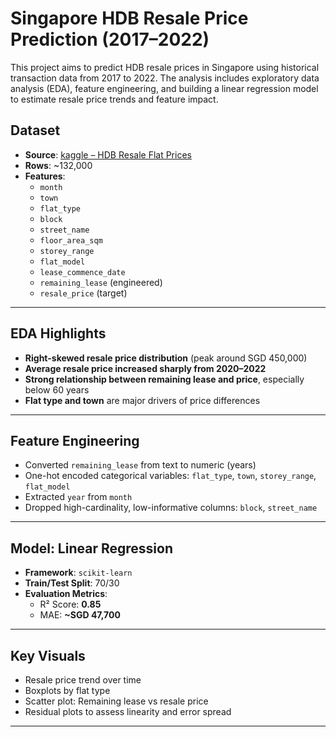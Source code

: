 # Singapore HDB Resale Price Prediction (2017–2022)
This project aims to predict HDB resale prices in Singapore using historical transaction data from 2017 to 2022. The analysis includes exploratory data analysis (EDA), feature engineering, and building a linear regression model to estimate resale price trends and feature impact.

## Dataset

- **Source**: [kaggle – HDB Resale Flat Prices]((https://www.kaggle.com/datasets/mikelll/singapore-housing-price-20172022))
- **Rows**: ~132,000
- **Features**:  
  - `month`  
  - `town`  
  - `flat_type`
  - `block`
  - `street_name`
  - `floor_area_sqm`  
  - `storey_range`  
  - `flat_model`  
  - `lease_commence_date`  
  - `remaining_lease` (engineered)  
  - `resale_price` (target)

---

## EDA Highlights

- **Right-skewed resale price distribution** (peak around SGD 450,000)
- **Average resale price increased sharply from 2020–2022**
- **Strong relationship between remaining lease and price**, especially below 60 years
- **Flat type and town** are major drivers of price differences

---

## Feature Engineering

- Converted `remaining_lease` from text to numeric (years)
- One-hot encoded categorical variables: `flat_type`, `town`, `storey_range`, `flat_model`
- Extracted `year` from `month`
- Dropped high-cardinality, low-informative columns: `block`, `street_name`

---

## Model: Linear Regression

- **Framework**: `scikit-learn`
- **Train/Test Split**: 70/30
- **Evaluation Metrics**:
  - R² Score: **0.85**
  - MAE: **~SGD 47,700**

---

## Key Visuals

- Resale price trend over time  
- Boxplots by flat type  
- Scatter plot: Remaining lease vs resale price  
- Residual plots to assess linearity and error spread

---
